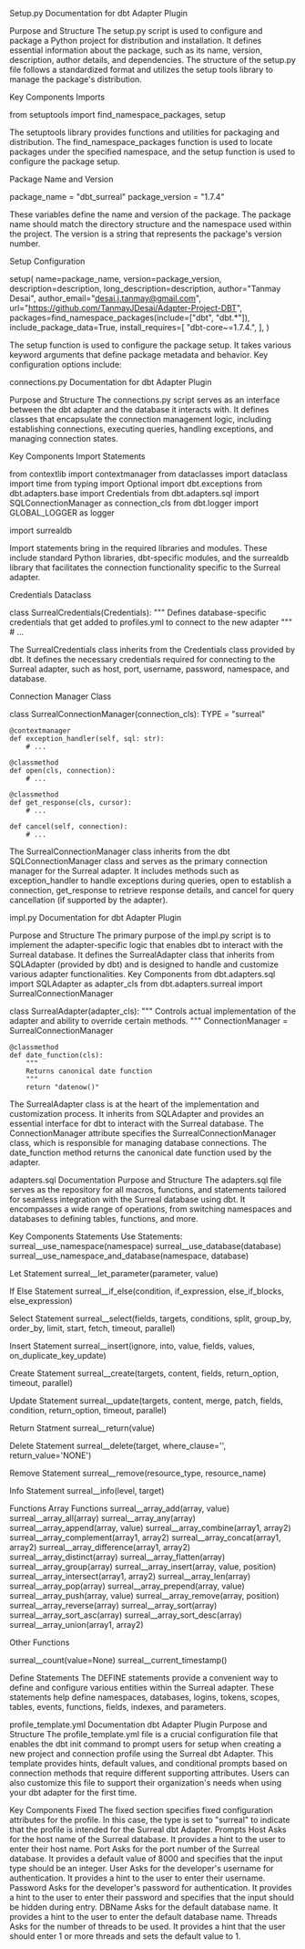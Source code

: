 Setup.py Documentation for dbt Adapter Plugin

Purpose and Structure
The setup.py script is used to configure and package a Python project for distribution and installation. It defines essential information about the package, such as its name, version, description, author details, and dependencies. The structure of the setup.py file follows a standardized format and utilizes the setup tools library to manage the package's distribution.

Key Components
Imports
	
from setuptools import find_namespace_packages, setup


The setuptools library provides functions and utilities for packaging and distribution. The find_namespace_packages function is used to locate packages under the specified namespace, and the setup function is used to configure the package setup.

Package Name and Version

package_name = "dbt_surreal"
package_version = "1.7.4"


These variables define the name and version of the package. The package name should match the directory structure and the namespace used within the project. The version is a string that represents the package's version number.

Setup Configuration

setup(
    name=package_name,
    version=package_version,
    description=description,
    long_description=description,
    author="Tanmay Desai",
    author_email="desai.j.tanmay@gmail.com",
    url="https://github.com/TanmayJDesai/Adapter-Project-DBT",
    packages=find_namespace_packages(include=["dbt", "dbt.*"]),
    include_package_data=True,
    install_requires=[
        "dbt-core~=1.7.4.",
    ],
)

The setup function is used to configure the package setup. It takes various keyword arguments that define package metadata and behavior. Key configuration options include:

connections.py Documentation for dbt Adapter Plugin

Purpose and Structure
The connections.py script serves as an interface between the dbt adapter and the database it interacts with. It defines classes that encapsulate the connection management logic, including establishing connections, executing queries, handling exceptions, and managing connection states.

Key Components
Import Statements

from contextlib import contextmanager
from dataclasses import dataclass
import time
from typing import Optional
import dbt.exceptions
from dbt.adapters.base import Credentials
from dbt.adapters.sql import SQLConnectionManager as connection_cls
from dbt.logger import GLOBAL_LOGGER as logger

import surrealdb


Import statements bring in the required libraries and modules. These include standard Python libraries, dbt-specific modules, and the surrealdb library that facilitates the connection functionality specific to the Surreal adapter.

Credentials Dataclass

class SurrealCredentials(Credentials):
    """
    Defines database-specific credentials that get added to
    profiles.yml to connect to the new adapter
    """
    # ...


The SurrealCredentials class inherits from the Credentials class provided by dbt. It defines the necessary credentials required for connecting to the Surreal adapter, such as host, port, username, password, namespace, and database.

Connection Manager Class

class SurrealConnectionManager(connection_cls):
    TYPE = "surreal"

    @contextmanager
    def exception_handler(self, sql: str):
        # ...
    
    @classmethod
    def open(cls, connection):
        # ...
    
    @classmethod
    def get_response(cls, cursor):
        # ...
    
    def cancel(self, connection):
        # ...


The SurrealConnectionManager class inherits from the dbt SQLConnectionManager class and serves as the primary connection manager for the Surreal adapter. It includes methods such as exception_handler to handle exceptions during queries, open to establish a connection, get_response to retrieve response details, and cancel for query cancellation (if supported by the adapter).

impl.py Documentation for dbt Adapter Plugin

Purpose and Structure
The primary purpose of the impl.py script is to implement the adapter-specific logic that enables dbt to interact with the Surreal database. It defines the SurrealAdapter class that inherits from SQLAdapter (provided by dbt) and is designed to handle and customize various adapter functionalities.
Key Components
from dbt.adapters.sql import SQLAdapter as adapter_cls
from dbt.adapters.surreal import SurrealConnectionManager

class SurrealAdapter(adapter_cls):
    """
    Controls actual implementation of the adapter and ability to override certain methods.
    """
    ConnectionManager = SurrealConnectionManager
    
    @classmethod
    def date_function(cls):
        """
        Returns canonical date function
        """
        return "datenow()"


The SurrealAdapter class is at the heart of the implementation and customization process. It inherits from SQLAdapter and provides an essential interface for dbt to interact with the Surreal database. The ConnectionManager attribute specifies the SurrealConnectionManager class, which is responsible for managing database connections. The date_function method returns the canonical date function used by the adapter.

adapters.sql Documentation
Purpose and Structure
The adapters.sql file serves as the repository for all macros, functions, and statements tailored for seamless integration with the Surreal database using dbt. It encompasses a wide range of operations, from switching namespaces and databases to defining tables, functions, and more.

Key Components
Statements
Use Statements: 
surreal__use_namespace(namespace)
surreal__use_database(database)
surreal__use_namespace_and_database(namespace, database)


Let Statement
surreal__let_parameter(parameter, value)


If Else Statement 
surreal__if_else(condition, if_expression, else_if_blocks, else_expression)


Select Statement 
surreal__select(fields, targets, conditions, split, group_by, order_by, limit, start, fetch, timeout, parallel)


Insert Statement
surreal__insert(ignore, into, value, fields, values, on_duplicate_key_update)


Create Statement
surreal__create(targets, content, fields, return_option, timeout, parallel)


Update Statement
surreal__update(targets, content, merge, patch, fields, condition, return_option, timeout, parallel)


Return Statment
surreal__return(value)


Delete Statement
surreal__delete(target, where_clause='', return_value='NONE')


Remove Statement
surreal__remove(resource_type, resource_name)


Info Statement
surreal__info(level, target)


Functions
Array Functions
surreal__array_add(array, value)
surreal__array_all(array)
surreal__array_any(array)
surreal__array_append(array, value)
surreal__array_combine(array1, array2)
surreal__array_complement(array1, array2)
surreal__array_concat(array1, array2)
surreal__array_difference(array1, array2)
surreal__array_distinct(array)
surreal__array_flatten(array)
surreal__array_group(array)
surreal__array_insert(array, value, position)
surreal__array_intersect(array1, array2)
surreal__array_len(array)
surreal__array_pop(array)
surreal__array_prepend(array, value)
surreal__array_push(array, value)
surreal__array_remove(array, position)
surreal__array_reverse(array)
surreal__array_sort(array)
surreal__array_sort_asc(array)
surreal__array_sort_desc(array)
surreal__array_union(array1, array2)


Other Functions

surreal__count(value=None)
surreal__current_timestamp()


Define Statements
The DEFINE statements provide a convenient way to define and configure various entities within the Surreal adapter. These statements help define namespaces, databases, logins, tokens, scopes, tables, events, functions, fields, indexes, and parameters.

profile_template.yml Documentation dbt Adapter Plugin
Purpose and Structure
The profile_template.yml file is a crucial configuration file that enables the dbt init command to prompt users for setup when creating a new project and connection profile using the Surreal dbt Adapter. This template provides hints, default values, and conditional prompts based on connection methods that require different supporting attributes. Users can also customize this file to support their organization's needs when using your dbt adapter for the first time.

Key Components
Fixed
The fixed section specifies fixed configuration attributes for the profile. In this case, the type is set to "surreal" to indicate that the profile is intended for the Surreal dbt Adapter.
Prompts
Host 
Asks for the host name of the Surreal database. It provides a hint to the user to enter their host name.
Port
Asks for the port number of the Surreal database. It provides a default value of 8000 and specifies that the input type should be an integer.
User
Asks for the developer's username for authentication. It provides a hint to the user to enter their username.
Password
Asks for the developer's password for authentication. It provides a hint to the user to enter their password and specifies that the input should be hidden during entry.
DBName
Asks for the default database name. It provides a hint to the user to enter the default database name.
Threads
Asks for the number of threads to be used. It provides a hint that the user should enter 1 or more threads and sets the default value to 1.

